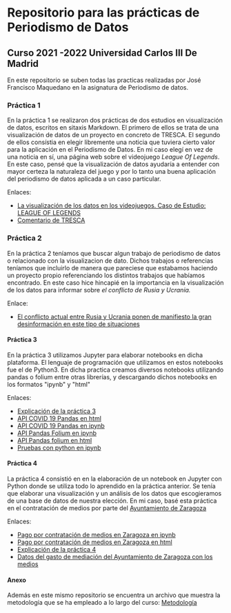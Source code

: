 # Repositorio para las prácticas de Periodismo de Datos
## Curso 2021 -2022 Universidad Carlos III De Madrid
En este repositorio se suben todas las practicas realizadas por José Francisco Maquedano en la asignatura de Periodismo de datos. 

### Práctica 1 
En la práctica 1 se realizaron dos prácticas de dos estudios en visualización de datos, escritos en sitaxis Markdown. El primero de ellos se trata de una visualización de datos de un proyecto en concreto de TRESCA. El segundo de ellos consístia en elegir libremente una noticia que tuviera cierto valor para la aplicación en el Periodismo de Datos. En mi caso elegí en vez de una noticia en sí, una página web sobre el videojuego *League Of Legends*. En este caso, pensé que la visualización de datos ayudaría a entender con mayor certeza la naturaleza del juego y por lo tanto una buena aplicación del periodismo de datos aplicada a un caso particular. 

Enlaces: 

- [La visualización de los datos en los videojuegos. Caso de Estudio: LEAGUE OF LEGENDS](practica-1-libre.md)
- [Comentario de TRESCA](practica-1-tresca.md)

### Práctica 2
En la práctica 2 teníamos que buscar algun trabajo de periodismo de datos o relacionado con la visualizacion de dato. Dichos trabajos o referencias teníamos que incluirlo de manera que pareciese que estabamos haciendo un proyecto propio referenciando los distintos trabajos que habíamos encontrado. En este caso hice hincapié en la importancia en la visualización de los datos para informar sobre *el conflicto de Rusia y Ucrania.* 

Enlace: 

- [El conflicto actual entre Rusia y Ucrania ponen de manifiesto la gran desinformación en este tipo de situaciones](practica-2.md)

#### Práctica 3
En la práctica 3 utilizamos Jupyter para elaborar notebooks en dicha plataforma. El lenguaje de programación que utilizamos en estos notebooks fue el de Python3. En dicha practica creamos diversos notebooks utilizando pandas o folium entre otras librerías, y descargando dichos notebooks en los formatos "ipynb" y "html"

Enlaces:

- [Explicación de la práctica 3](practica-3.md)
- [API COVID 19 Pandas en html](pyhthon-api-covid19-pandas.html)
- [API COVID 19 Pandas en ipynb](python-api-covid19-pandas.ipynb)
- [API Pandas Folium en ipynb](api-pandas-folium.ipynb)
- [API Pandas folium en html](api-pandas-folium.html)
- [Pruebas con python en ipynb](python-prueba.ipynb)

#### Práctica 4
La práctica 4 consistió en en la elaboración de un notebook en Jupyter con Python donde se utiliza todo lo aprendido en la práctica anterior. Se tenía que elaborar una visualización y un análisis de los datos que escogieramos de una base de datos de nuestra elección. En mi caso, basé esta práctica en el contratación de medios por parte del [Ayuntamiento de Zaragoza](https://www.zaragoza.es/sede/)

Enlaces: 

- [Pago por contratación de medios en Zaragoza en ipynb](practica-4.ipynb)
- [Pago por contratación de medios en Zaragoza en html](practica-4.html) 
- [Explicación de la práctica 4](practica-4.md)
- [Datos del gasto de mediación del Ayuntamiento de Zaragoza con los medios](gasto-mediacion_prensa-2011-2017.csv)

#### Anexo
Además en este mismo repositorio se encuentra un archivo que muestra la metodología que se ha empleado a lo largo del curso: [Metodología](metodologia.md)

